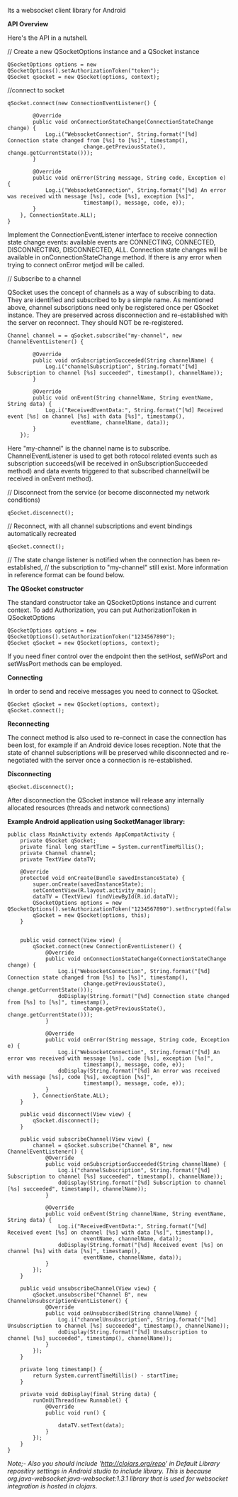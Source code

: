 Its a websocket client library for Android


**API Overview**

Here's the API in a nutshell.

// Create a new QSocketOptions instance and a QSocket instance

    QSocketOptions options = new QSocketOptions().setAuthorizationToken("token");
    QSocket qsocket = new QSocket(options, context);

//connect to socket

    qSocket.connect(new ConnectionEventListener() {
    
            @Override
            public void onConnectionStateChange(ConnectionStateChange change) {
                Log.i("WebsocketConnection", String.format("[%d] Connection state changed from [%s] to [%s]", timestamp(),
                            change.getPreviousState(), change.getCurrentState()));
            }
    
            @Override
            public void onError(String message, String code, Exception e) {
                Log.i("WebsocketConnection", String.format("[%d] An error was received with message [%s], code [%s], exception [%s]",
                            timestamp(), message, code, e));
            }
        }, ConnectionState.ALL);
    }
    
Implement the ConnectionEventListener interface to receive connection state change events: available events are CONNECTING, CONNECTED, DISCONNECTING, DISCONNECTED, ALL. 
Connection state changes will be available in onConnectionStateChange method. If there is any error when trying to connect onError metjod will be called. 

// Subscribe to a channel

QSocket uses the concept of channels as a way of subscribing to data. They are identified and subscribed to by a simple name.
As mentioned above, channel subscriptions need only be registered once per QSocket instance. 
They are preserved across disconnection and re-established with the server on reconnect. They should NOT be re-registered.

    Channel channel = = qSocket.subscribe("my-channel", new ChannelEventListener() {

            @Override
            public void onSubscriptionSucceeded(String channelName) {
                Log.i("channelSubscription", String.format("[%d] Subscription to channel [%s] succeeded", timestamp(), channelName));
            }

            @Override
            public void onEvent(String channelName, String eventName, String data) {
                Log.i("ReceivedEventData:", String.format("[%d] Received event [%s] on channel [%s] with data [%s]", timestamp(),
                        eventName, channelName, data));
            }
        });
 Here "my-channel" is the channel name is to subscribe. 
 ChannelEventListener is used to get both rotocol related events such as subscription succeeds(will be received in onSubscriptionSucceeded method) 
 and data events triggered to that subscribed channel(will be received in onEvent method).
        

// Disconnect from the service (or become disconnected my network conditions)

    qSocket.disconnect();

// Reconnect, with all channel subscriptions and event bindings automatically recreated

    qSocket.connect();
    
// The state change listener is notified when the connection has been re-established,
// the subscription to "my-channel" still exist.
More information in reference format can be found below.

**The QSocket constructor**

The standard constructor take an QSocketOptions instance and current context. To add Authorization, you can put AuthorizationToken in QSocketOptions 

    QSocketOptions options = new QSocketOptions().setAuthorizationToken("1234567890");
    QSocket qSocket = new QSocket(options, context);

If you need finer control over the endpoint then the setHost, setWsPort and setWssPort methods can be employed.

**Connecting**

In order to send and receive messages you need to connect to QSocket.

    QSocket qSocket = new QSocket(options, context);
    qSocket.connect();

**Reconnecting**

The connect method is also used to re-connect in case the connection has been lost, for example if an Android device loses reception. Note that the state of channel subscriptions will be preserved while disconnected and re-negotiated with the server once a connection is re-established.

**Disconnecting**

    qSocket.disconnect();
After disconnection the QSocket instance will release any internally allocated resources (threads and network connections)

**Example Android application using SocketManager library:**

    public class MainActivity extends AppCompatActivity {
        private QSocket qSocket;
        private final long startTime = System.currentTimeMillis();
        private Channel channel;
        private TextView dataTV;
    
        @Override
        protected void onCreate(Bundle savedInstanceState) {
            super.onCreate(savedInstanceState);
            setContentView(R.layout.activity_main);
            dataTV = (TextView) findViewById(R.id.dataTV);
            QSocketOptions options = new QSocketOptions().setAuthorizationToken("1234567890").setEncrypted(false);
            qSocket = new QSocket(options, this);
        }
    
    
        public void connect(View view) {
            qSocket.connect(new ConnectionEventListener() {
                @Override
                public void onConnectionStateChange(ConnectionStateChange change) {
                    Log.i("WebsocketConnection", String.format("[%d] Connection state changed from [%s] to [%s]", timestamp(),
                            change.getPreviousState(), change.getCurrentState()));
                    doDisplay(String.format("[%d] Connection state changed from [%s] to [%s]", timestamp(),
                            change.getPreviousState(), change.getCurrentState()));
                }
    
                @Override
                public void onError(String message, String code, Exception e) {
                    Log.i("WebsocketConnection", String.format("[%d] An error was received with message [%s], code [%s], exception [%s]",
                            timestamp(), message, code, e));
                    doDisplay(String.format("[%d] An error was received with message [%s], code [%s], exception [%s]",
                            timestamp(), message, code, e));
                }
            }, ConnectionState.ALL);
        }
    
        public void disconnect(View view) {
            qSocket.disconnect();
        }
    
        public void subscribeChannel(View view) {
            channel = qSocket.subscribe("Channel B", new ChannelEventListener() {
                @Override
                public void onSubscriptionSucceeded(String channelName) {
                    Log.i("channelSubscription", String.format("[%d] Subscription to channel [%s] succeeded", timestamp(), channelName));
                    doDisplay(String.format("[%d] Subscription to channel [%s] succeeded", timestamp(), channelName));
                }
    
                @Override
                public void onEvent(String channelName, String eventName, String data) {
                    Log.i("ReceivedEventData:", String.format("[%d] Received event [%s] on channel [%s] with data [%s]", timestamp(),
                            eventName, channelName, data));
                    doDisplay(String.format("[%d] Received event [%s] on channel [%s] with data [%s]", timestamp(),
                            eventName, channelName, data));
                }
            });
        }
    
        public void unsubscribeChannel(View view) {
            qSocket.unsubscribe("Channel B", new ChannelUnsubscriptionEventListener() {
                @Override
                public void onUnsubscribed(String channelName) {
                    Log.i("channelUnsubscription", String.format("[%d] Unsubscription to channel [%s] succeeded", timestamp(), channelName));
                    doDisplay(String.format("[%d] Unsubscription to channel [%s] succeeded", timestamp(), channelName));
                }
            });
        }
    
        private long timestamp() {
            return System.currentTimeMillis() - startTime;
        }
    
        private void doDisplay(final String data) {
            runOnUiThread(new Runnable() {
                @Override
                public void run() {
    
                    dataTV.setText(data);
                }
            });
        }
    }
    
_Note;- Also you should include 'http://clojars.org/repo' in Default Library repositiry settings in Android studio to include library. This is because org.java-websocket:java-websocket:1.3.1 library that is used for websocket integration is hosted in clojars._